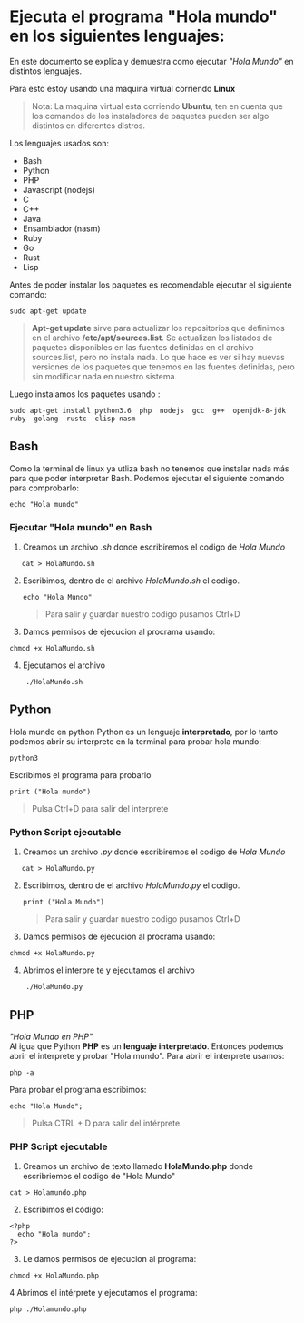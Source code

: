 # Ejecuta el programa "Hola mundo" en los siguientes lenguajes:

En este documento se explica y demuestra como ejecutar  _"Hola Mundo"_  en distintos lenguajes.

Para esto estoy usando una maquina virtual corriendo **Linux**

>Nota:  La maquina virtual esta corriendo **Ubuntu**, ten en  cuenta que los comandos de los instaladores de paquetes pueden ser algo distintos en diferentes distros.


Los lenguajes usados son:

-   Bash
-   Python
-   PHP
-   Javascript (nodejs)
-   C
-   C++
-   Java
-   Ensamblador (nasm)
-   Ruby
-   Go
-   Rust
-   Lisp

Antes de poder instalar los paquetes es recomendable ejecutar el siguiente comando:


    sudo apt-get update

>**Apt-get update** sirve para actualizar los repositorios que definimos en el archivo **/etc/apt/sources.list**. Se actualizan los listados de paquetes disponibles en las fuentes definidas en el archivo sources.list, pero no instala nada. Lo que hace es ver si hay nuevas versiones de los paquetes que tenemos en las fuentes definidas, pero sin modificar nada en nuestro sistema.
  
Luego instalamos los paquetes usando :

    sudo apt-get install python3.6  php  nodejs  gcc  g++  openjdk-8-jdk  ruby  golang  rustc  clisp nasm
## Bash 
Como la terminal de linux ya utliza bash no tenemos que instalar nada más para que poder interpretar Bash.
Podemos ejecutar el siguiente comando para comprobarlo:

    echo "Hola mundo"
### Ejecutar "Hola mundo" en Bash 
1. Creamos un archivo *.sh* donde escribiremos el codigo de *Hola Mundo*
	
~~~
   cat > HolaMundo.sh
~~~


   
2. Escribimos, dentro de el archivo *HolaMundo.sh* el codigo.
    
    ~~~~
    echo "Hola Mundo"
    ~~~~
    
    >Para salir y guardar nuestro codigo pusamos Ctrl+D

3. Damos permisos de ejecucion al procrama usando:
~~~~
chmod +x HolaMundo.sh
~~~~
4. Ejecutamos el archivo
~~~~
    ./HolaMundo.sh
~~~~
## Python
Hola mundo en python
Python es un lenguaje **interpretado**, por lo tanto podemos abrir su interprete en la terminal para probar hola mundo:
~~~~
python3
~~~~
Escribimos el programa para probarlo 
~~~~
print ("Hola mundo")
~~~~
>Pulsa Ctrl+D para salir del interprete
   
### Python Script ejecutable

   1. Creamos un archivo *.py* donde escribiremos el codigo de *Hola Mundo*
	
~~~
   cat > HolaMundo.py
~~~


   
2. Escribimos, dentro de el archivo *HolaMundo.py* el codigo.
    
    ~~~~
    print ("Hola Mundo")
    ~~~~
    
    >Para salir y guardar nuestro codigo pusamos Ctrl+D

3. Damos permisos de ejecucion al procrama usando:
~~~~
chmod +x HolaMundo.py
~~~~
4. Abrimos el interpre te y ejecutamos el archivo
~~~~
    ./HolaMundo.py
~~~~


## PHP

_"Hola Mundo en PHP"_  
Al igua que Python **PHP** es un **lenguaje interpretado**. Entonces podemos abrir el interprete y probar "Hola mundo". Para abrir el interprete usamos:

~~~~
php -a

~~~~

Para probar el programa escribimos:

~~~~
echo "Hola Mundo";

~~~~
>Pulsa CTRL + D para salir del intérprete.

### PHP Script ejecutable

1.  Creamos un archivo de texto llamado  **HolaMundo.php**  donde escribriemos el codigo de "Hola Mundo"
~~~~
cat > Holamundo.php
~~~~
2.  Escribimos el código:
~~~~
<?php 
  echo "Hola mundo"; 
?>
~~~~

3.  Le damos permisos de ejecucion al programa:
~~~~
chmod +x HolaMundo.php
~~~~

4  Abrimos el intérprete y ejecutamos el programa:

~~~~
php ./Holamundo.php
~~~~
